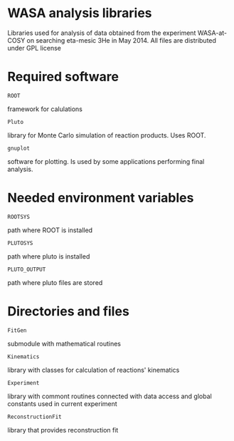 WASA analysis libraries
=======================
Libraries used for analysis of data obtained from the experiment WASA-at-COSY on searching eta-mesic 3He in May 2014.
All files are distributed under GPL license


Required software
=================
	ROOT
framework for calulations

	Pluto
library for Monte Carlo simulation of reaction products. Uses ROOT.

	gnuplot
software for plotting. Is used by some applications performing final analysis.


Needed environment variables
============================
	ROOTSYS
path where ROOT is installed

	PLUTOSYS
path where pluto is installed

	PLUTO_OUTPUT
path where pluto files are stored


Directories and files
=====================
	FitGen
submodule with mathematical routines

	Kinematics
library with classes for calculation of reactions' kinematics

	Experiment
library with commont routines connected with data access and global constants used in current experiment

	ReconstructionFit
library that provides reconstruction fit

